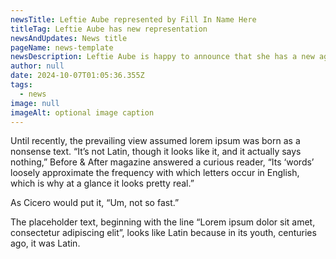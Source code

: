 ```yaml
---
newsTitle: Leftie Aube represented by Fill In Name Here
titleTag: Leftie Aube has new representation
newsAndUpdates: News title
pageName: news-template
newsDescription: Leftie Aube is happy to announce that she has a new agent!
author: null
date: 2024-10-07T01:05:36.355Z
tags:
  - news
image: null
imageAlt: optional image caption
---
```

Until recently, the prevailing view assumed lorem ipsum was born as a nonsense text. “It’s not Latin, though it looks like it, and it actually says nothing,” Before & After magazine answered a curious reader, “Its ‘words’ loosely approximate the frequency with which letters occur in English, which is why at a glance it looks pretty real.”

As Cicero would put it, “Um, not so fast.”

The placeholder text, beginning with the line “Lorem ipsum dolor sit amet, consectetur adipiscing elit”, looks like Latin because in its youth, centuries ago, it was Latin.